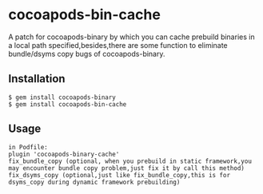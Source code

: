 # cocoapods-bin-cache

A patch for cocoapods-binary by which you can cache prebuild binaries in a local path specified,besides,there are some function to eliminate bundle/dsyms copy bugs of cocoapods-binary.

## Installation
    $ gem install cocoapods-binary
    $ gem install cocoapods-bin-cache

## Usage
    in Podfile:
    plugin 'cocoapods-binary-cache'
    fix_bundle_copy (optional, when you prebuild in static framework,you may encounter bundle copy problem,just fix it by call this method) 
    fix_dsyms_copy (optional,just like fix_bundle_copy,this is for dsyms_copy during dynamic framework prebuilding)
